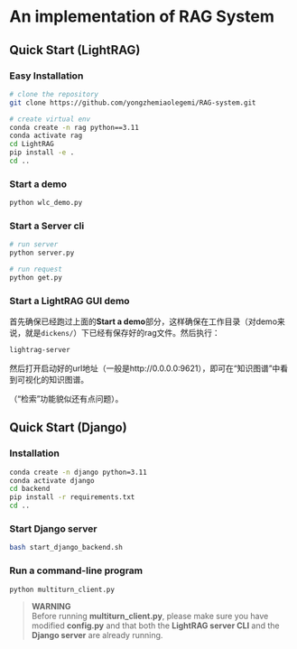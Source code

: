 # An implementation of RAG System

## Quick Start (LightRAG)

### Easy Installation

```bash
# clone the repository
git clone https://github.com/yongzhemiaolegemi/RAG-system.git

# create virtual env
conda create -n rag python==3.11
conda activate rag
cd LightRAG
pip install -e .
cd ..
```
### Start a demo

```bash
python wlc_demo.py
```
### Start a Server cli

```bash
# run server
python server.py

# run request
python get.py
```

### Start a LightRAG GUI demo

首先确保已经跑过上面的**Start a demo**部分，这样确保在工作目录（对demo来说，就是`dickens/`）下已经有保存好的rag文件。然后执行：

```bash
lightrag-server 
```
然后打开启动好的url地址（一般是http://0.0.0.0:9621），即可在“知识图谱”中看到可视化的知识图谱。

（“检索”功能貌似还有点问题）。

## Quick Start (Django)

### Installation

```bash
conda create -n django python=3.11
conda activate django
cd backend
pip install -r requirements.txt
cd ..
```

### Start Django server

```bash
bash start_django_backend.sh
```

### Run a command-line program

```bash
python multiturn_client.py
```

> **WARNING**  
> Before running **multiturn_client.py**, please make sure you have modified **config.py** and that both the **LightRAG server CLI** and the **Django server** are already running.
